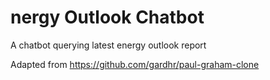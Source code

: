 # nergy Outlook Chatbot
A chatbot querying latest energy outlook report

Adapted from https://github.com/gardhr/paul-graham-clone
